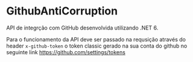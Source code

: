 # GithubAntiCorruption
API de integrção com GitHub desenvolvida utilizando .NET 6.

Para o funcionamento da API deve ser passado na requsição através do header `x-github-token` o token classic gerado na sua conta do github no seguinte link https://github.com/settings/tokens
